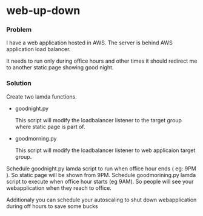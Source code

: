 # web-up-down

### Problem

I have a web application hosted in AWS. The server is behind AWS application load balancer.

It needs to run only during office hours and other times it should redirect me to another static page showing good night.

### Solution

Create two lamda functions.

- goodnight.py
    
    This script will modify the loadbalancer listener to the target group where static page is part of.
    
- goodmorning.py

    This script will modify the loadbalancer listener to web applicaion target group.
    
    
Schedule goodnight.py lamda script to run when office hour ends ( eg: 9PM ). So static page will be shown from 9PM.
Schedule goodmorining.py lamda script to execute when office hour starts (eg 9AM). So people will see your webapplication when they reach to office.

Additionaly you can schedule your autoscaling to shut down webapplication during off hours to save some bucks
